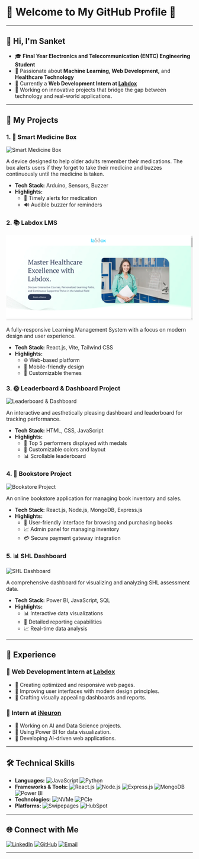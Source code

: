 # 🌟 Welcome to My GitHub Profile 🌟


---

## 👋 Hi, I'm Sanket 
- 🎓 **Final Year Electronics and Telecommunication (ENTC) Engineering Student**
- 🧠 Passionate about **Machine Learning, Web Development,** and **Healthcare Technology**
- 🌟 Currently a **Web Development Intern at [Labdox](https://www.labdox.com)**
- 🔭 Working on innovative projects that bridge the gap between technology and real-world applications.


---

## 🚀 My Projects

### 1. 🧠 **Smart Medicine Box**
![Smart Medicine Box]()

A device designed to help older adults remember their medications. The box alerts users if they forget to take their medicine and buzzes continuously until the medicine is taken.
- **Tech Stack:** Arduino, Sensors, Buzzer
- **Highlights:** 
  - 📅 Timely alerts for medication
  - 🔊 Audible buzzer for reminders

### 2. 📚 **Labdox LMS**
![Labdox LMS](https://github.com/Sandy1114D/Sandy1114D/blob/main/images/labdox_lms.png.png)

A fully-responsive Learning Management System with a focus on modern design and user experience.
- **Tech Stack:** React.js, Vite, Tailwind CSS
- **Highlights:** 
  - 🌐 Web-based platform
  - 📱 Mobile-friendly design
  - 🎨 Customizable themes

### 3. 🌞 **Leaderboard & Dashboard Project**
![Leaderboard & Dashboard](https://github.com/Sandy1114D/yourrepository/raw/main/images/leaderboard_dashboard.png)

An interactive and aesthetically pleasing dashboard and leaderboard for tracking performance.
- **Tech Stack:** HTML, CSS, JavaScript
- **Highlights:** 
  - 🏅 Top 5 performers displayed with medals
  - 🎨 Customizable colors and layout
  - 📊 Scrollable leaderboard

### 4. 📖 **Bookstore Project**
![Bookstore Project](https://github.com/Sandy1114D/yourrepository/raw/main/images/bookstore_project.png)

An online bookstore application for managing book inventory and sales.
- **Tech Stack:** React.js, Node.js, MongoDB, Express.js
- **Highlights:** 
  - 🛒 User-friendly interface for browsing and purchasing books
  - 📈 Admin panel for managing inventory
  - 💳 Secure payment gateway integration

### 5. 📊 **SHL Dashboard**
![SHL Dashboard](https://github.com/Sandy1114D/yourrepository/raw/main/images/shl_dashboard.png)

A comprehensive dashboard for visualizing and analyzing SHL assessment data.
- **Tech Stack:** Power BI, JavaScript, SQL
- **Highlights:** 
  - 📊 Interactive data visualizations
  - 📝 Detailed reporting capabilities
  - 📈 Real-time data analysis

---

## 💼 Experience
### 🌟 **Web Development Intern at [Labdox](https://www.labdox.com)**
- 🌟 Creating optimized and responsive web pages.
- 🌟 Improving user interfaces with modern design principles.
- 🌟 Crafting visually appealing dashboards and reports.

### 🌟 **Intern at [iNeuron](https://ineuron.ai)**
- 🌟 Working on AI and Data Science projects.
- 🌟 Using Power BI for data visualization.
- 🌟 Developing AI-driven web applications.

---

## 🛠 Technical Skills

- **Languages:** 
  ![JavaScript](https://img.shields.io/badge/-JavaScript-yellow) ![Python](https://img.shields.io/badge/-Python-blue)
- **Frameworks & Tools:** 
  ![React.js](https://img.shields.io/badge/-React.js-blue) ![Node.js](https://img.shields.io/badge/-Node.js-green) ![Express.js](https://img.shields.io/badge/-Express.js-lightgrey)
  ![MongoDB](https://img.shields.io/badge/-MongoDB-green) ![Power BI](https://img.shields.io/badge/-Power%20BI-yellow)
- **Technologies:** 
  ![NVMe](https://img.shields.io/badge/-NVMe-blue) ![PCIe](https://img.shields.io/badge/-PCIe-orange)
- **Platforms:** 
  ![Swipepages](https://img.shields.io/badge/-Swipepages-blue) ![HubSpot](https://img.shields.io/badge/-HubSpot-orange)

---

## 🌐 Connect with Me

[![LinkedIn](https://img.shields.io/badge/-LinkedIn-blue)](https://www.linkedin.com/in/yourprofile)
[![GitHub](https://img.shields.io/badge/-GitHub-black)](https://github.com/yourprofile)
[![Email](https://img.shields.io/badge/-Email-red)](mailto:drsanketpatil18@example.com)

---


